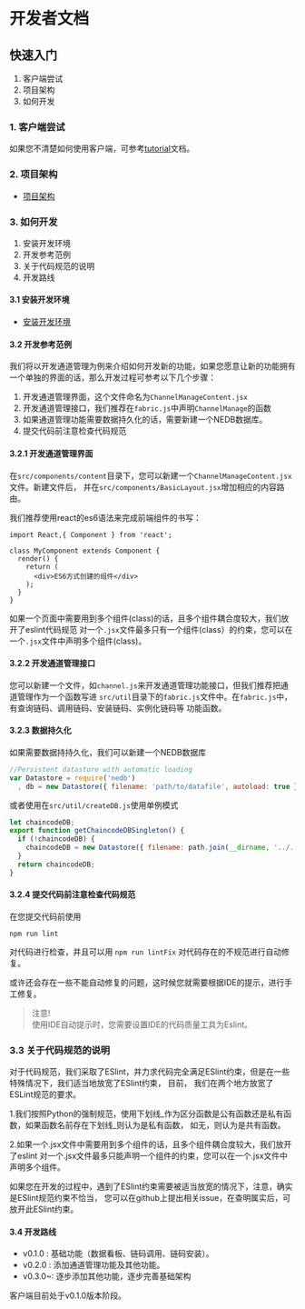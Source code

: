 # 开发者文档

## 快速入门

1. 客户端尝试
2. 项目架构
3. 如何开发

### 1. 客户端尝试

如果您不清楚如何使用客户端，可参考[tutorial](tutorial-Zn.md)文档。

### 2. 项目架构

- [项目架构](architect-Zn.md)

### 3. 如何开发

1. 安装开发环境
2. 开发参考范例
3. 关于代码规范的说明
4. 开发路线

#### 3.1 安装开发环境

- [安装开发环境](./prerequistites-Zn.md)

#### 3.2 开发参考范例
我们将以开发通道管理为例来介绍如何开发新的功能，如果您愿意让新的功能拥有一个单独的界面的话，那么开发过程可参考以下几个步骤：

1. 开发通道管理界面，这个文件命名为`ChannelManageContent.jsx`
2. 开发通道管理接口，我们推荐在`fabric.js`中声明`ChannelManage`的函数
3. 如果通道管理功能需要数据持久化的话，需要新建一个NEDB数据库。
4. 提交代码前注意检查代码规范

#### 3.2.1 开发通道管理界面

在`src/components/content`目录下，您可以新建一个`ChannelManageContent.jsx`文件。新建文件后，
并在`src/components/BasicLayout.jsx`增加相应的内容路由。

我们推荐使用react的es6语法来完成前端组件的书写：

```react
import React,{ Component } from 'react';

class MyComponent extends Component {
  render() {
    return (
      <div>ES6方式创建的组件</div>
    );
  }
}
```
如果一个页面中需要用到多个组件(class)的话，且多个组件耦合度较大，我们放开了eslint代码规范
对一个`.jsx`文件最多只有一个组件(class）的约束，您可以在一个`.jsx`文件中声明多个组件(class)。

#### 3.2.2 开发通道管理接口
您可以新建一个文件，如`channel.js`来开发通道管理功能接口，但我们推荐把通道管理作为一个函数写进
`src/util`目录下的`fabric.js`文件中。在`fabric.js`中，有查询链码、调用链码、安装链码、实例化链码等
功能函数。

#### 3.2.3 数据持久化

如果需要数据持持久化，我们可以新建一个NEDB数据库

```javascript
//Persistent datastore with automatic loading
var Datastore = require('nedb')
  , db = new Datastore({ filename: 'path/to/datafile', autoload: true });
```
或者使用在`src/util/createDB.js`使用单例模式
```javascript
let chaincodeDB;
export function getChaincodeDBSingleton() {
  if (!chaincodeDB) {
    chaincodeDB = new Datastore({ filename: path.join(__dirname, '../../resources/persistence/chaincode.db'), autoload: true });
  }
  return chaincodeDB;
}
```

#### 3.2.4 提交代码前注意检查代码规范
在您提交代码前使用
```
npm run lint
``` 
对代码进行检查，并且可以用
```npm run lintFix``` 对代码存在的不规范进行自动修复。

或许还会存在一些不能自动修复的问题，这时候您就需要根据IDE的提示，进行手工修复。

>注意!<br/>
>使用IDE自动提示时，您需要设置IDE的代码质量工具为Eslint。

### 3.3 关于代码规范的说明

对于代码规范，我们采取了ESlint，并力求代码完全满足ESlint约束，但是在一些特殊情况下，我们适当地放宽了ESlint约束， 目前，
我们在两个地方放宽了ESLint规范的要求。

1.我们按照Python的强制规范，使用下划线_作为区分函数是公有函数还是私有函数，如果函数名前存在下划线_则认为是私有函数，
如无，则认为是共有函数。

2.如果一个.jsx文件中需要用到多个组件的话，且多个组件耦合度较大，我们放开了eslint
对一个.jsx文件最多只能声明一个组件的约束，您可以在一个.jsx文件中声明多个组件。

如果您在开发的过程中，遇到了ESlint约束需要被适当放宽的情况下，注意，确实是ESlint规范约束不恰当，
您可以在github上提出相关issue，在查明属实后，可放开此ESlint约束。

#### 3.4 开发路线
* v0.1.0 : 基础功能（数据看板、链码调用、链码安装）。
* v0.2.0 : 添加通道管理功能及其他功能。
* v0.3.0~: 逐步添加其他功能，逐步完善基础架构

客户端目前处于v0.1.0版本阶段。
